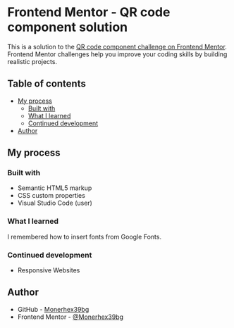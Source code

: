 # Frontend Mentor - QR code component solution

This is a solution to the [QR code component challenge on Frontend Mentor](https://www.frontendmentor.io/challenges/qr-code-component-iux_sIO_H). Frontend Mentor challenges help you improve your coding skills by building realistic projects. 

## Table of contents

- [My process](#my-process)
  - [Built with](#built-with)
  - [What I learned](#what-i-learned)
  - [Continued development](#continued-development)
- [Author](#author)

## My process

### Built with

- Semantic HTML5 markup
- CSS custom properties
- Visual Studio Code (user)
### What I learned

I remembered how to insert fonts from Google Fonts.

### Continued development

- Responsive Websites

## Author

- GitHub - [Monerhex39bg](https://github.com/Monerhex39bg)
- Frontend Mentor - [@Monerhex39bg](https://www.frontendmentor.io/profile/Monerhex39bg) 
